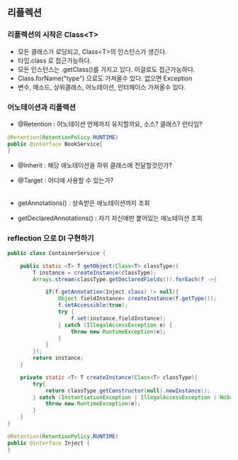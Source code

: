 ## 리플렉션

### 리플렉션의 시작은 Class\<T>
- 모든 클래스가 로딩되고, Class\<T>의 인스턴스가 생긴다.
- 타입.class 로 접근가능하다.
- 모든 인스턴스는 .getClass()를 가지고 있다. 이걸로도 접근가능하다.
- Class.forName("type") 으로도 가져올수 있다. 없으면 Exception
- 변수, 메소드, 상위클래스, 어노테이션, 인터페이스 가져올수 있다.

### 어노테이션과 리플렉션
- @Retention : 어노테이션 언제까지 유지할까요, 소스? 클래스? 런타임?
~~~java
@Retention(RetentionPolicy.RUNTIME)
public @interface BookService{
}
~~~

- @Inherit : 해당 애노테이션을 하위 클래스에 전달할것인가?
- @Target : 어디에 사용할 수 있는가?
</br></br>

- getAnnotations() : 상속받은 애노테이션까지 조회
- getDeclaredAnnotations() : 자기 자신에만 붙어있는 애노테이션 조회


### reflection 으로 DI 구현하기
~~~java
public class ContainerService {

    public static <T> T getObject(Class<T> classType){
        T instance = createInstance(classType);
        Arrays.stream(classType.getDeclaredFields()).forEach(f ->{

            if(f.getAnnotation(Inject.class) != null){
                Object fieldInstance= createInstance(f.getType());
                f.setAccessible(true);
                try {
                    f.set(instance,fieldInstance);
                } catch (IllegalAccessException e) {
                    throw new RuntimeException(e);
                }
            }
        });
        return instance;
    }

    private static <T> T createInstance(Class<T> classType){
        try{
            return classType.getConstructor(null).newInstance();
        } catch (InstantiationException | IllegalAccessException | NoSuchMethodException | InvocationTargetException e) {
            throw new RuntimeException(e);
        }
    }
}
~~~

~~~java
@Retention(RetentionPolicy.RUNTIME)
public @interface Inject {
}
~~~